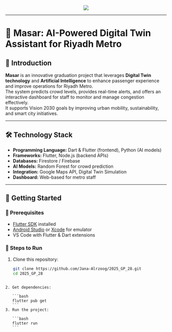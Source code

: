 
<p align="center">
  <img src="https://readme-typing-svg.demolab.com?size=28&duration=4000&color=007ACC&center=true&vCenter=true&lines=Masar:+AI-Powered+Digital+Twin+Assistant;for+Riyadh+Metro+Services" />
</p>

---

# 🚆 Masar: AI-Powered Digital Twin Assistant for Riyadh Metro

## 📌 Introduction
**Masar** is an innovative graduation project that leverages **Digital Twin technology** and **Artificial Intelligence** to enhance passenger experience and improve operations for Riyadh Metro.  
The system predicts crowd levels, provides real-time alerts, and offers an interactive dashboard for staff to monitor and manage congestion effectively.  
It supports Vision 2030 goals by improving urban mobility, sustainability, and smart city initiatives.

---

## 🛠️ Technology Stack
- **Programming Language:** Dart & Flutter (frontend), Python (AI models)  
- **Frameworks:** Flutter, Node.js (backend APIs)  
- **Databases:** Firestore / Firebase  
- **AI Models:** Random Forest for crowd prediction  
- **Integration:** Google Maps API, Digital Twin Simulation  
- **Dashboard:** Web-based for metro staff  

---

## 🚀 Getting Started

### 🔹 Prerequisites
- [Flutter SDK](https://docs.flutter.dev/get-started/install) installed  
- [Android Studio](https://developer.android.com/studio) or [Xcode](https://developer.apple.com/xcode/) for emulator  
- VS Code with Flutter & Dart extensions  

### 🔹 Steps to Run
1. Clone this repository:
   ```bash
   git clone https://github.com/Jana-Alrzoog/2025_GP_28.git
   cd 2025_GP_28
````

2. Get dependencies:

   ```bash
   flutter pub get
   ```
3. Run the project:

   ```bash
   flutter run
   ```




